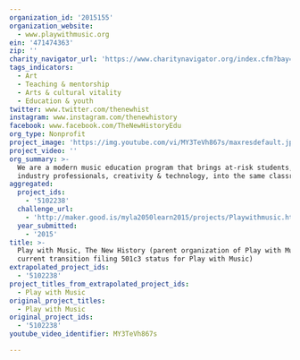 ```yaml
---
organization_id: '2015155'
organization_website:
  - www.playwithmusic.org
ein: '471474363'
zip: ''
charity_navigator_url: 'https://www.charitynavigator.org/index.cfm?bay=search.profile&ein=471474363'
tags_indicators:
  - Art
  - Teaching & mentorship
  - Arts & cultural vitality
  - Education & youth
twitter: www.twitter.com/thenewhist
instagram: www.instagram.com/thenewhistory
facebook: www.facebook.com/TheNewHistoryEdu
org_type: Nonprofit
project_image: 'https://img.youtube.com/vi/MY3TeVh867s/maxresdefault.jpg'
project_video: ''
org_summary: >-
  We are a modern music education program that brings at-risk students, music
  industry professionals, creativity & technology, into the same classroom.
aggregated:
  project_ids:
    - '5102238'
  challenge_url:
    - 'http://maker.good.is/myla2050learn2015/projects/Playwithmusic.html'
  year_submitted:
    - '2015'
title: >-
  Play with Music, The New History (parent organization of Play with Music,
  current transition filing 501c3 status for Play with Music)
extrapolated_project_ids:
  - '5102238'
project_titles_from_extrapolated_project_ids:
  - Play with Music
original_project_titles:
  - Play with Music
original_project_ids:
  - '5102238'
youtube_video_identifier: MY3TeVh867s

---
```

